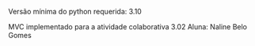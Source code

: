 Versão mínima do python requerida: 3.10

MVC implementado para a atividade colaborativa 3.02
Aluna: Naline Belo Gomes
